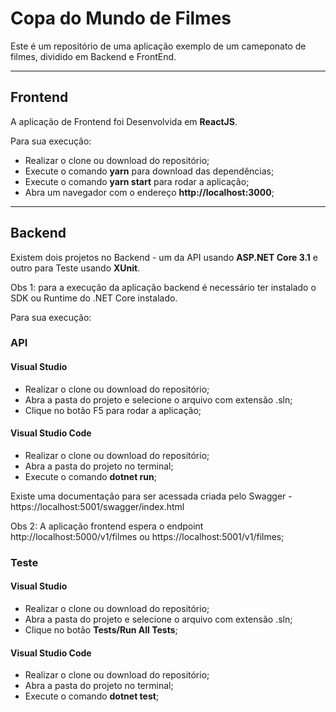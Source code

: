 # Copa do Mundo de Filmes

Este é um repositório de uma aplicação exemplo de um cameponato de filmes, dividido em Backend e FrontEnd.

---

## Frontend

A aplicação de Frontend foi Desenvolvida em **ReactJS**.

Para sua execução:

- Realizar o clone ou download do repositório;
- Execute o comando **yarn** para download das dependências;
- Execute o comando **yarn start** para rodar a aplicação;
- Abra um navegador com o endereço **http://localhost:3000**;

---

## Backend

Existem dois projetos no Backend - um da API usando **ASP.NET Core 3.1** e outro para Teste usando **XUnit**.

Obs 1: para a execução da aplicação backend é necessário ter instalado o SDK ou Runtime do .NET Core instalado.

Para sua execução:

### API

#### Visual Studio

- Realizar o clone ou download do repositório;
- Abra a pasta do projeto e selecione o arquivo com extensão .sln;
- Clique no botão F5 para rodar a aplicação;

#### Visual Studio Code

- Realizar o clone ou download do repositório;
- Abra a pasta do projeto no terminal;
- Execute o comando **dotnet run**;

Existe uma documentação para ser acessada criada pelo Swagger - https://localhost:5001/swagger/index.html

Obs 2: A aplicação frontend espera o endpoint http://localhost:5000/v1/filmes ou https://localhost:5001/v1/filmes;

### Teste

#### Visual Studio

- Realizar o clone ou download do repositório;
- Abra a pasta do projeto e selecione o arquivo com extensão .sln;
- Clique no botão **Tests/Run All Tests**;

#### Visual Studio Code

- Realizar o clone ou download do repositório;
- Abra a pasta do projeto no terminal;
- Execute o comando **dotnet test**;
